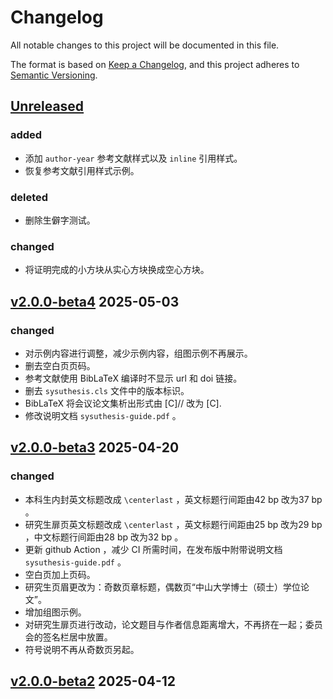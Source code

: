 # Changelog

All notable changes to this project will be documented in this file.

The format is based on [Keep a Changelog](https://keepachangelog.com/en/1.0.0/),
and this project adheres to [Semantic Versioning](https://semver.org/spec/v2.0.0.html).

## [Unreleased]

### added

- 添加 `author-year` 参考文献样式以及 `inline` 引用样式。
- 恢复参考文献引用样式示例。

### deleted

- 删除生僻字测试。

### changed

- 将证明完成的小方块从实心方块换成空心方块。

## [v2.0.0-beta4] 2025-05-03

### changed

- 对示例内容进行调整，减少示例内容，组图示例不再展示。
- 删去空白页页码。
- 参考文献使用 BibLaTeX 编译时不显示 url 和 doi 链接。
- 删去 `sysuthesis.cls` 文件中的版本标识。
- BibLaTeX 将会议论文集析出形式由 [C]// 改为 [C].
- 修改说明文档 `sysuthesis-guide.pdf` 。

## [v2.0.0-beta3] 2025-04-20

### changed

- 本科生内封英文标题改成 `\centerlast` ，英文标题行间距由42 bp 改为37 bp 。
- 研究生扉页英文标题改成 `\centerlast` ，英文标题行间距由25 bp 改为29 bp ，中文标题行间距由28 bp 改为32 bp 。
- 更新 github Action ，减少 CI 所需时间，在发布版中附带说明文档 `sysuthesis-guide.pdf` 。
- 空白页加上页码。
- 研究生页眉更改为：奇数页章标题，偶数页“中山大学博士（硕士）学位论文”。
- 增加组图示例。
- 对研究生扉页进行改动，论文题目与作者信息距离增大，不再挤在一起；委员会的签名栏居中放置。
- 符号说明不再从奇数页另起。

## [v2.0.0-beta2] 2025-04-12


[Unreleased]: https://github.com/1FCENdoge/sysuthesis/compare/v2.0.0-beta4...HEAD
[v2.0.0-beta4]: https://github.com/1FCENdoge/sysuthesis/compare/v2.0.0-beta3...v2.0.0-beta4
[v2.0.0-beta3]: https://github.com/1FCENdoge/sysuthesis/compare/v2.0.0-beta2...v2.0.0-beta3
[v2.0.0-beta2]: https://github.com/1FCENdoge/sysuthesis/releases/tag/v2.0.0-beta2


